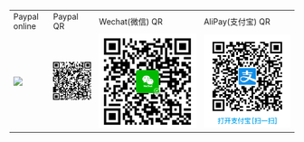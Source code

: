 <table align="center" width="80%" border="0">
    <tr>
      <td>Paypal online</td>
      <td>Paypal QR</td>
      <td>Wechat(微信) QR </td>
      <td>AliPay(支付宝) QR</td>
  </tr>
  <tr>
    <td>
      <a href="https://www.paypal.com/cgi-bin/webscr?cmd=_donations&business=P9GXHBAAHPBMN&item_name=metago+dev&currency_code=USD&source=url">
          <img src="https://www.paypalobjects.com/en_US/i/btn/btn_donateCC_LG.gif"/>
      </a>
      <br>
    </td>
      <td>
          <img src="./paypal.png"/>
      </td>
      <td>
          <img src="./wechat.png"/>
      </td>
      <td>
          <img src="./alipay.png"/>
      </td>
  </tr>
</table>